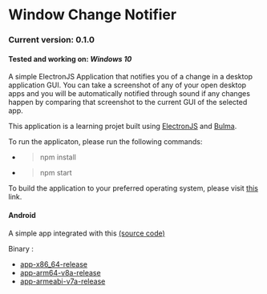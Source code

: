 # Window Change Notifier
### Current version: 0.1.0
#### Tested and working on: _Windows 10_
A simple ElectronJS Application that notifies you of a change in a desktop application GUI.
You can take a screenshot of any of your open desktop apps and you will be automatically notified through sound if any changes happen by comparing that screenshot to the current GUI of the selected app.

This application is a learning projet built using [ElectronJS](https://www.electronjs.org/) and [Bulma](https://bulma.io/).

To run the applicaton, please run the following commands:
- >npm install
- >npm start

To build the application to your preferred operating system, please visit [this](https://github.com/electron/electron-packager) link.


#### Android
A simple app integrated with this [(source code)](https://github.com/Bujupah/window-change-notifier-mobile-integration)

Binary :
* [app-x86_64-release](/apk/app-x86_64-release.apk)
* [app-arm64-v8a-release](/apk/app-arm64-v8a-release.apk)
* [app-armeabi-v7a-release](/apk/app-armeabi-v7a-release.apk)
        
